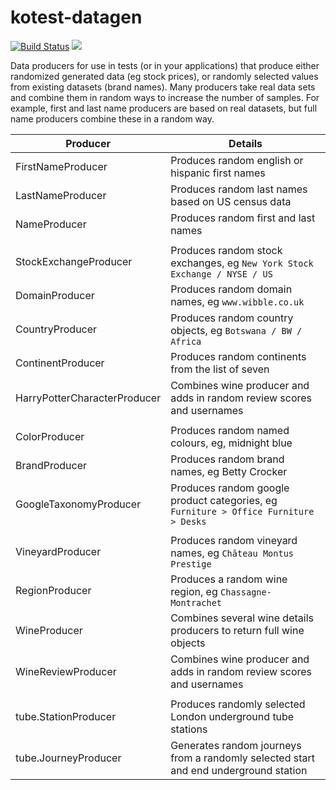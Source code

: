# kotest-datagen

[![Build Status](https://travis-ci.org/kotest/kotest-datagen.svg?branch=master)](https://travis-ci.org/kotest/kotest-datagen)
[<img src="https://img.shields.io/nexus/s/https/oss.sonatype.org/io.kotest.datagen/kotest-datagen.svg?label=latest%20snapshot&style=plastic"/>](https://oss.sonatype.org/content/repositories/snapshots/io/kotest/datagen/)

Data producers for use in tests (or in your applications) that produce either randomized generated data (eg stock prices), or randomly selected values from existing datasets (brand names).
Many producers take real data sets and combine them in random ways to increase the number of samples. For example, first and last name producers are based on real datasets, but full name producers combine these in a random way. 


| Producer  	| Details  	|
|---	|---	|
| FirstNameProducer | Produces random english or hispanic first names |
| LastNameProducer | Produces random last names based on US census data |
| NameProducer | Produces random first and last names |
|	|	|
| StockExchangeProducer | Produces random stock exchanges, eg `New York Stock Exchange / NYSE / US` |
| DomainProducer | Produces random domain names, eg `www.wibble.co.uk` |
| CountryProducer | Produces random country objects, eg `Botswana / BW / Africa` |
| ContinentProducer | Produces random continents from the list of seven |
| HarryPotterCharacterProducer | Combines wine producer and adds in random review scores and usernames |
|	|	|
| ColorProducer | Produces random named colours, eg, midnight blue |
| BrandProducer | Produces random brand names, eg Betty Crocker |
| GoogleTaxonomyProducer | Produces random google product categories, eg `Furniture > Office Furniture > Desks` |
|	|	|
| VineyardProducer	| Produces random vineyard names, eg `Château Montus Prestige` |
| RegionProducer	| Produces a random wine region, eg `Chassagne-Montrachet` |
| WineProducer | Combines several wine details producers to return full wine objects |
| WineReviewProducer | Combines wine producer and adds in random review scores and usernames |
|	|	|
| tube.StationProducer | Produces randomly selected London underground tube stations |
| tube.JourneyProducer | Generates random journeys from a randomly selected start and end underground station |
